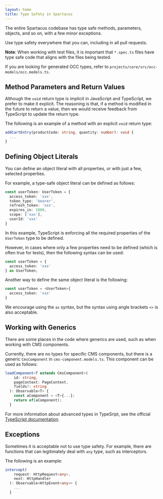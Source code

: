 ```yaml
---
layout: home
title: Type Safety in Spartacus
---
```


The entire Spartacus codebase has type safe methods, parameters, objects, and so on, with a few minor exceptions.

Use type safety everywhere that you can, including in all pull requests.

**Note**: When working with test files, it is important that `*.spec.ts` files have type safe code that aligns with the files being tested.

If you are looking for generated OCC types, refer to `projects/core/src/occ-models/occ.models.ts`.

## Method Parameters and Return Values

Although the `void` return type is implicit in JavaScript and TypeScript, we prefer to make it explicit. The reasoning is that, if a method is modified in the future to return a value, then we would receive feedback from TypeScript to update the return type.

The following is an example of a method with an explicit `void` return type:

```Typescript
addCartEntry(productCode: string, quantity: number): void {
  ...
}
```

## Defining Object Literals

You can define an object literal with all properties, or with just a few, selected properties.

For example, a type-safe object literal can be defined as follows:

```Typescript
const userToken: UserToken = {
  access_token: 'xxx',
  token_type: 'bearer',
  refresh_token: 'xxx',
  expires_in: 1000,
  scope: ['xxx'],
  userId: 'xxx'
}
```

In this example, TypeScript is enforcing all the required properties of the `UserToken` type to be defined.

However, in cases where only a few properties need to be defined (which is often true for tests), then the following syntax can be used:

```Typescript
const userToken = {
  access_token: 'xxx'
} as UserToken;
```

Another way to define the same object literal is the following:

```Typescript
const userToken = <UserToken>{
  access_token: 'xxx'
}
```

We encourage using the `as` syntax, but the syntax using angle brackets `<>` is also acceptable.

## Working with Generics

There are some places in the code where generics are used, such as when working with CMS components.

Currently, there are no types for specific CMS components, but there is a generic `CmsComponent` in `cms-component.models.ts`. This component can be used as follows:

```Typescript
loadComponent<T extends CmsComponent>(
    id: string,
    pageContext: PageContext,
    fields?: string
  ): Observable<T> {
    const aComponent = <T>{...};
    return of(aComponent);
  }
```

For more information about advanced types in TypeSript, see the official [TypeScript documentation](https://www.typescriptlang.org/docs/handbook/advanced-types.html).

## Exceptions

Sometimes it is acceptable not to use type safety. For example, there are functions that can legitimately deal with `any` type, such as interceptors.

The following is an example:

```Typescript
intercept(
    request: HttpRequest<any>,
    next: HttpHandler
  ): Observable<HttpEvent<any>> {
    ...
  }
```
